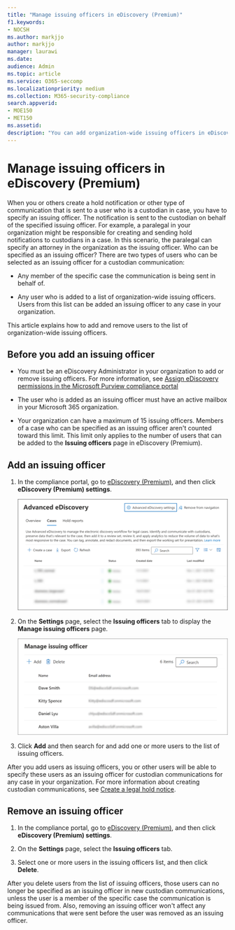 ```yaml
---
title: "Manage issuing officers in eDiscovery (Premium)"
f1.keywords:
- NOCSH
ms.author: markjjo
author: markjjo
manager: laurawi
ms.date: 
audience: Admin
ms.topic: article
ms.service: O365-seccomp
ms.localizationpriority: medium
ms.collection: M365-security-compliance 
search.appverid: 
- MOE150
- MET150
ms.assetid: 
description: "You can add organization-wide issuing officers in eDiscovery (Premium) so they can be added to any custodial communication in any case in your organization."
---
```


# Manage issuing officers in eDiscovery (Premium)

When you or others create a hold notification or other type of communication that is sent to a user who is a custodian in case, you have to specify an issuing officer. The notification is sent to the custodian on behalf of the specified issuing officer. For example, a paralegal in your organization might be responsible for creating and sending hold notifications to custodians in a case. In this scenario, the paralegal can specify an attorney in the organization as the issuing officer. Who can be specified as an issuing officer? There are two types of users who can be selected as an issuing officer for a custodian communication:

- Any member of the specific case the communication is being sent in behalf of.

- Any user who is added to a list of organization-wide issuing officers. Users from this list can be added an issuing officer to any case in your organization.

This article explains how to add and remove users to the list of organization-wide issuing officers.

## Before you add an issuing officer

- You must be an eDiscovery Administrator in your organization to add or remove issuing officers. For more information, see [Assign eDiscovery permissions in the Microsoft Purview compliance portal](assign-ediscovery-permissions.md)  

- The user who is added as an issuing officer must have an active mailbox in your Microsoft 365 organization.

- Your organization can have a maximum of 15 issuing officers. Members of a case who can be specified as an issuing officer aren't counted toward this limit. This limit only applies to the number of users that can be added to the **Issuing officers** page in eDiscovery (Premium).

## Add an issuing officer

1. In the compliance portal, go to [eDiscovery (Premium)](https://go.microsoft.com/fwlink/p/?linkid=2173764), and then click **eDiscovery (Premium) settings**.

   ![Select eDiscovery (Premium) settings](..\media\HistoricalVersions1.png)

2. On the **Settings** page, select the **Issuing officers** tab to display the **Manage issuing officers** page.

   ![Issuing officers settings page.](..\media\AeDIssuingOfficers1.png)

3. Click **Add** and then search for and add one or more users to the list of issuing officers.

After you add users as issuing officers, you or other users will be able to specify these users as an issuing officer for custodian communications for any case in your organization. For more information about creating custodian communications, see [Create a legal hold notice](create-hold-notification.md).

## Remove an issuing officer

1. In the compliance portal, go to [eDiscovery (Premium)](https://go.microsoft.com/fwlink/p/?linkid=2173764), and then click **eDiscovery (Premium) settings**.

2. On the **Settings** page, select the **Issuing officers** tab.

3. Select one or more users in the issuing officers list, and then click **Delete**.

After you delete users from the list of issuing officers, those users can no longer be specified as an issuing officer in new custodian communications, unless the user is a member of the specific case the communication is being issued from. Also, removing an issuing officer won't affect any communications that were sent before the user was removed as an issuing officer.
